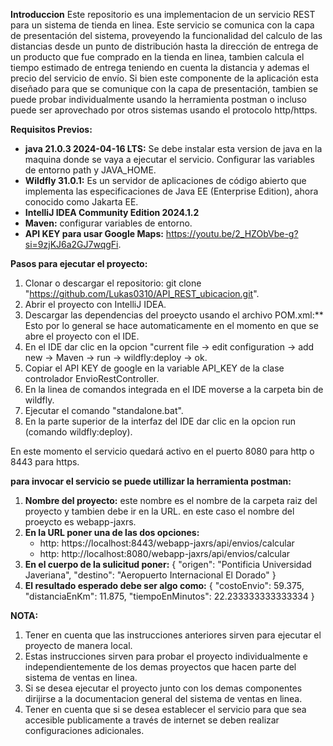 **Introduccion**
Este repositorio es una implementacion de un servicio REST para un sistema de tienda en linea. Este servicio se comunica con la capa de presentación del sistema, proveyendo
la funcionalidad del calculo de las distancias desde un punto de distribución hasta la dirección de entrega de un producto que fue comprado en la tienda en linea, tambien calcula
el tiempo estimado de entrega teniendo en cuenta la distancia y ademas el precio del servicio de envío.
Si bien este componente de la aplicación esta diseñado para que se comunique con la capa de presentación, tambien se puede probar individualmente usando la herramienta postman o 
incluso puede ser aprovechado por otros sistemas usando el protocolo http/https.

**Requisitos Previos:**
  - **java 21.0.3 2024-04-16 LTS:** Se debe instalar esta version de java en la maquina donde se vaya a ejecutar el servicio. Configurar las variables de entorno path y JAVA_HOME.
  - **Wildfly 31.0.1:** Es un servidor de aplicaciones de código abierto que implementa las especificaciones de Java EE (Enterprise Edition), ahora conocido como Jakarta EE.
  - **IntelliJ IDEA Community Edition 2024.1.2**
  - **Maven:** configurar variables de entorno.
  - **API KEY para usar Google Maps:** https://youtu.be/2_HZObVbe-g?si=9zjKJ6a2GJ7wqgFi.

**Pasos para ejecutar el proyecto:**
  1. Clonar o descargar el repositorio: git clone "https://github.com/Lukas0310/API_REST_ubicacion.git".
  2. Abrir el proyecto con IntelliJ IDEA.
  3. Descargar las dependencias del proeycto usando el archivo POM.xml:** Esto por lo general se hace automaticamente en el momento en que se abre el proyecto con el IDE.
  4. En el IDE dar clic en la opcion "current file -> edit configuration -> add new -> Maven -> run -> wildfly:deploy -> ok.
  5. Copiar el API KEY de google en la variable API_KEY de la clase controlador EnvioRestController.
  6. En la linea de comandos integrada en el IDE moverse a la carpeta bin de wildfly.
  7. Ejecutar el comando "standalone.bat".
  8. En la parte superior de la interfaz del IDE dar clic en la opcion run (comando wildfly:deploy).

En este momento el servicio quedará activo en el puerto 8080 para http o 8443 para https.

**para invocar el servicio se puede utillizar la herramienta postman:**
  1. **Nombre del proyecto:** este nombre es el nombre de la carpeta raiz del proyecto y tambien debe ir en la URL. en este caso el nombre del proeycto es webapp-jaxrs.
  2. **En la URL poner una de las dos opciones:**
      - http: https://localhost:8443/webapp-jaxrs/api/envios/calcular
      - http: http://localhost:8080/webapp-jaxrs/api/envios/calcular
  3. **En el cuerpo de la sulicitud poner:**
     {
         "origen": "Pontificia Universidad Javeriana",
         "destino": "Aeropuerto Internacional El Dorado"
     }
  4. **El resultado esperado debe ser algo como:**
    {
        "costoEnvio": 59.375,
        "distanciaEnKm": 11.875,
        "tiempoEnMinutos": 22.233333333333334
    }

**NOTA:**
1. Tener en cuenta que las instrucciones anteriores sirven para ejecutar el proyecto de manera local.
2. Estas instrucciones sirven para probar el proyecto individualmente e independientemente de los demas proyectos que hacen parte del sistema de ventas en linea.
3. Si se desea ejecutar el proyecto junto con los demas componentes dirijirse a la documentacion general del sistema de ventas en linea.
4. Tener en cuenta que si se desea establecer el servicio para que sea accesible publicamente a través de internet se deben realizar configuraciones adicionales.

